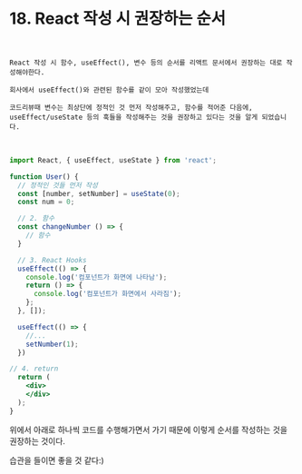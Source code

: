 # 18. React 작성 시 권장하는 순서

<br>

```
React 작성 시 함수, useEffect(), 변수 등의 순서를 리액트 문서에서 권장하는 대로 작성해야한다.

회사에서 useEffect()와 관련된 함수를 같이 모아 작성했었는데

코드리뷰때 변수는 최상단에 정적인 것 먼저 작성해주고, 함수를 적어준 다음에, useEffect/useState 등의 훅들을 작성해주는 것을 권장하고 있다는 것을 알게 되었습니다.
```

<br>

```jsx
import React, { useEffect, useState } from 'react';

function User() {
  // 정적인 것들 먼저 작성
  const [number, setNumber] = useState(0);
  const num = 0;

  // 2. 함수
  const changeNumber () => {
    // 함수
  }

  // 3. React Hooks
  useEffect(() => {
    console.log('컴포넌트가 화면에 나타남');
    return () => {
      console.log('컴포넌트가 화면에서 사라짐');
    };
  }, []);

  useEffect(() => {
    //...
    setNumber(1);
  })

// 4. return
  return (
    <div>
    </div>
  );
}
```

위에서 아래로 하나씩 코드를 수행해가면서 가기 때문에 이렇게 순서를 작성하는 것을 권장하는 것이다.

습관을 들이면 좋을 것 같다:)
